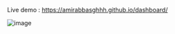Live demo : https://amirabbasghhh.github.io/dashboard/

![image](https://github.com/user-attachments/assets/61e2843b-4e4d-464d-909b-ba711cabf1aa)


